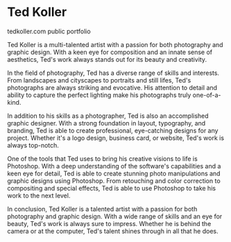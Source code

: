 # Ted Koller
tedkoller.com public portfolio

Ted Koller is a multi-talented artist with a passion for both photography and graphic design. With a keen eye for composition and an innate sense of aesthetics, Ted's work always stands out for its beauty and creativity.

In the field of photography, Ted has a diverse range of skills and interests. From landscapes and cityscapes to portraits and still lifes, Ted's photographs are always striking and evocative. His attention to detail and ability to capture the perfect lighting make his photographs truly one-of-a-kind.

In addition to his skills as a photographer, Ted is also an accomplished graphic designer. With a strong foundation in layout, typography, and branding, Ted is able to create professional, eye-catching designs for any project. Whether it's a logo design, business card, or website, Ted's work is always top-notch.

One of the tools that Ted uses to bring his creative visions to life is Photoshop. With a deep understanding of the software's capabilities and a keen eye for detail, Ted is able to create stunning photo manipulations and graphic designs using Photoshop. From retouching and color correction to compositing and special effects, Ted is able to use Photoshop to take his work to the next level.

In conclusion, Ted Koller is a talented artist with a passion for both photography and graphic design. With a wide range of skills and an eye for beauty, Ted's work is always sure to impress. Whether he is behind the camera or at the computer, Ted's talent shines through in all that he does.

